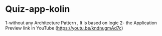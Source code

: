 # Quiz-app-kolin
1-without any Architecture Pattern , It is based on logic
2- the Application Preview link in YouTube (https://youtu.be/kndnugmAd7c)
